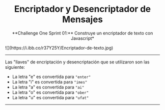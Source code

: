 <h1 align="center">Encriptador y Desencriptador de Mensajes</h1>
<p align="center">**Challenge One Sprint 01:**
Construye un encriptador de texto con Javascript*</p>
![](https://i.ibb.co/r37Y25Y/Encriptador-de-texto.jpg)
<hr>
Las "llaves" de encriptación y desencriptación que se utilizaron son las siguiente:  
  
  - La letra "e" es convertida para `"enter"`
  - La letra "i" es convertida para `"imes"`
  - La letra "a" es convertida para `"ai"`
  - La letra "o" es convertida para `"ober"`
  - La letra "u" es convertida para `"ufat"`
 <hr>
